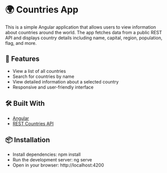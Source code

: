 # 🌍 Countries App

This is a simple Angular application that allows users to view information about countries around the world. The app fetches data from a public REST API and displays country details including name, capital, region, population, flag, and more.

## 🚀 Features

- View a list of all countries
- Search for countries by name
- View detailed information about a selected country
- Responsive and user-friendly interface

## 🛠️ Built With

- [Angular](https://angular.io/)
- [REST Countries API](https://restcountries.com/)

## 📦 Installation
- Install dependencies: npm install
- Run the development server: ng serve
- Open in your browser: http://localhost:4200


  

